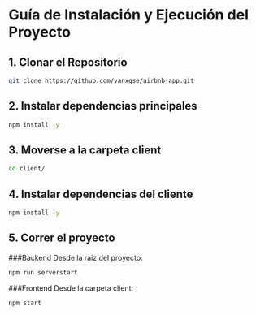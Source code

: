 # Guía de Instalación y Ejecución del Proyecto

## 1. Clonar el Repositorio

```bash
git clone https://github.com/vanxgse/airbnb-app.git
```

## 2. Instalar dependencias principales

```bash
npm install -y
```

## 3. Moverse a la carpeta client

```bash
cd client/
```

## 4. Instalar dependencias del cliente

```bash
npm install -y
```

## 5. Correr el proyecto

###Backend
Desde la raiz del proyecto:

```bash
npm run serverstart
```

###Frontend
Desde la carpeta client:

```bash
npm start
```
